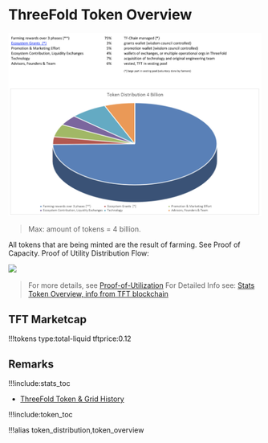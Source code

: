 # ThreeFold Token Overview

![](img/token_overview_april11.jpg)

> Max: amount of tokens = 4 billion.

All tokens that are being minted are the result of farming. See Proof of Capacity.
Proof of Utility Distribution Flow:

![](img/token_distribution.jpg)

> For more details, see [Proof-of-Utilization](proof_of_utilization)
> For Detailed Info see: [Stats Token Overview, info from TFT blockchain](stats_token_overview)

## TFT Marketcap

!!!tokens type:total-liquid tftprice:0.12

## Remarks

!!!include:stats_toc
- [ThreeFold Token & Grid History](threefold_history)

!!!include:token_toc

!!!alias token_distribution,token_overview
